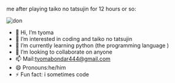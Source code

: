 me after playing taiko no tatsujin for 12 hours or so:

![don](https://github.com/user-attachments/assets/75f54a65-ea47-4c64-823c-8d28027f5886)


- 👋 Hi, I’m tyoma
- 👀 I’m interested in coding and taiko no tatsujin
- 🌱 I’m currently learning python (the programming language )
- 💞️ I’m looking to collaborate on anyone
- 📫 Mail:tyomabondar444@gmail.com
- 😄 Pronouns:he/him 
- ⚡ Fun fact: i sometimes code

<!---
tyomabondar/tyomabondar is a ✨ special ✨ repository because its `README.md` (this file) appears on your GitHub profile.
You can click the Preview link to take a look at your changes.
--->
